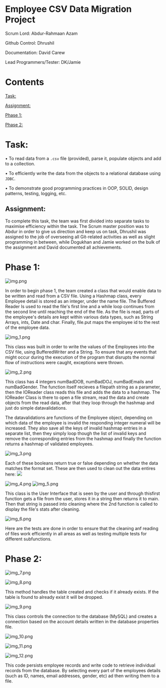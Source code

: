 # Employee CSV Data Migration Project

Scrum Lord: Abdur-Rahmaan Azam

Github Control: Dhrushil

Documentation: David Carew

Lead Programmers/Tester: DK/Jamie

# Contents

[Task:](#_Toc108786338)

[Assignment:](#_Toc108786339)

[Phase 1:](#_Toc108786340)

[Phase 2:](#_Toc108786341)

# Task:

• To read data from a ```.csv``` file (provided), parse it, populate objects and add to a collection.

• To efficiently write the data from the objects to a relational database using ```JDBC```.

• To demonstrate good programming practices in OOP, SOLID, design patterns, testing, logging, etc.

## Assignment:

To complete this task, the team was first divided into separate tasks to maximise efficiency within the task. The Scrum master position was to Abdur in order to give us direction and keep us on task, Dhrushil was assigned to the job of overseeing all Git-related activities as well as slight programming in between, while Dogukhan and Jamie worked on the bulk of the assignment and David documented all achievements.

# Phase 1:

![img.png](img.png)

In order to begin phase 1, the team created a class that would enable data to be written and read from a CSV file. Using a Hashmap class, every Employee detail is stored as an integer, under the name file. The Buffered Reader Is used to read the file&#39;s first line and a while loop continues from the second line until reaching the end of the file. As the file is read, parts of the employee&#39;s details are kept within various data types, such as String Arrays, ints, Date and char. Finally, file.put maps the employee id to the rest of the employee data.

![img_1.png](img_1.png)

This class was built in order to write the values of the Employees into the CSV file, using BufferedWriter and a String. To ensure that any events that might occur during the execution of the program that disrupts the normal flow of instructions were caught, exceptions were thrown.

![img_2.png](img_2.png)

This class has 4 integers numBadDOB, numBadDOJ, numBadEmails and numBadGender. The function itself recieves a filepath string as a parameter, then the IOReader class reads this file and adds the data to a hashmap. The IOReader Class is there to open a file stream, read the data and create objects from the read data, after that they loop through the hashmap and just do simple datavalidations.

The datavalidations are functions of the Employee object, depending on which data of the employee is invalid the responding integer numeral will be increased. They also save all the keys of invalid hashmap entries in a separate list, then they simply loop though the list of invalid keys and remove the corresponding entries from the hashmap and finally the function returns a hashmap of validated employees.

![img_3.png](img_3.png)

Each of these booleans return true or false depending on whether the data matches the format set. These are then used to clean out the data entires here: ![](RackMultipart20220715-1-uanbkn_html_2c073a98c5c1ccdb.png)

![img_4.png](img_4.png)
![img_5.png](img_5.png)

This class is the User Interface that is seen by the user and through thisfirst function gets a file from the user, stores it in a string then returns it to main. Then that string is passed into cleaning where the 2nd function is called to display the file&#39;s stats after cleaning.

![img_6.png](img_6.png)

Here are the tests are done in order to ensure that the cleaning anf reading of files work efficiently in all areas as well as testing multiple tests for different subfunctions.

# Phase 2:

![img_7.png](img_7.png)

![img_8.png](img_8.png)

This method handles the table created and checks if it already exists. If the table is found to already exist it will be dropped.

![img_9.png](img_9.png)

This class controls the connection to the database (MySQL) and creates a connection based on the account details written in the database properties file.

![img_10.png](img_10.png)

![img_11.png](img_11.png)

![img_12.png](img_12.png)

This code persists employee records and write code to retrieve individual records from the database. By selecting every part of the employees details (such as ID, names, email addresses, gender, etc) ad then writing them to a file.
